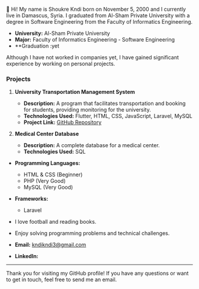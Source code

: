 

👋 Hi! My name is Shoukre Kndi
 born on November 5, 2000 and I currently live in Damascus, Syria.
 I graduated from Al-Sham Private University with a degree in Software Engineering from the Faculty of Informatics Engineering.

- **University:** Al-Sham Private University
- **Major:** Faculty of Informatics Engineering - Software Engineering
- **Graduation :yet 

Although I have not worked in companies yet, I have gained significant experience by working on personal projects.

### Projects
1. **University Transportation Management System**
   - **Description:** A program that facilitates transportation and booking for students, providing monitoring for the university.
   - **Technologies Used:** Flutter, HTML, CSS, JavaScript, Laravel, MySQL
   - **Project Link:** [GitHub Repository](link-to-project)

2. **Medical Center Database**
   - **Description:** A complete database for a medical center.
   - **Technologies Used:** SQL
  


- **Programming Languages:**
  - HTML & CSS (Beginner)
  - PHP (Very Good)
  - MySQL (Very Good)
- **Frameworks:**
  - Laravel

- I love football and reading books.
- Enjoy solving programming problems and technical challenges.


- **Email:** kndikndi3@gmail.com
- **LinkedIn:**

---

Thank you for visiting my GitHub profile! If you have any questions or want to get in touch, feel free to send me an email.

